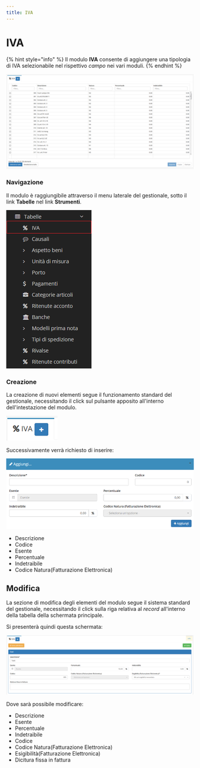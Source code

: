 ```yaml
---
title: IVA
---
```


# IVA

{% hint style="info" %}
Il modulo **IVA** consente di aggiungere una tipologia di IVA selezionabile nel rispettivo _campo_ nei vari moduli.
{% endhint %}

![Screenshot interfaccia IVA](../../../../.gitbook/assets/schermataiva.PNG)

### Navigazione

Il modulo è raggiungibile attraverso il menu laterale del gestionale, sotto il link **Tabelle** nel link **Strumenti**.

![Screenshot navigazione IVA](../../../../.gitbook/assets/navigazioneiva.PNG)

### Creazione

La creazione di nuovi elementi segue il funzionamento standard del gestionale, necessitando il click sul pulsante apposito all'interno dell'intestazione del modulo.

![Screenshot creazione IVA](../../../../.gitbook/assets/aggiuntaiva.PNG)

Successivamente verrà richiesto di inserire:

![Screenshot creazione IVA](../../../../.gitbook/assets/creazioneiva.PNG)

* Descrizione
* Codice
* Esente
* Percentuale
* Indetraibile
* Codice Natura\(Fatturazione Elettronica\)

## Modifica

La sezione di modifica degli elementi del modulo segue il sistema standard del gestionale, necessitando il click sulla riga relativa al _record_ all'interno della tabella della schermata principale.

Si presenterà quindi questa schermata:

![Screenshot modifica IVA](../../../../.gitbook/assets/modificaiva.PNG)

Dove sarà possibile modificare:

* Descrizione
* Esente
* Percentuale
* Indetraibile
* Codice
* Codice Natura\(Fatturazione Elettronica\)
* Esigibilità\(Fatturazione Elettronica\)
* Dicitura fissa in fattura

